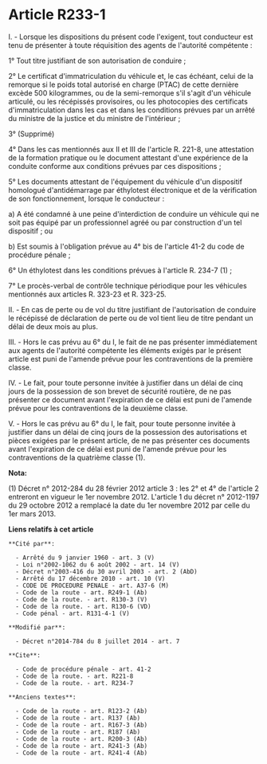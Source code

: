 # Article R233-1

I. - Lorsque les dispositions du présent code l'exigent, tout conducteur est tenu de présenter à toute réquisition des agents
de l'autorité compétente : 

1° Tout titre justifiant de son autorisation de conduire ; 

2° Le certificat d'immatriculation du véhicule et, le cas échéant, celui de la remorque si le poids total autorisé en charge
(PTAC) de cette dernière excède 500 kilogrammes, ou de la semi-remorque s'il s'agit d'un véhicule articulé, ou les récépissés
provisoires, ou les photocopies des certificats d'immatriculation dans les cas et dans les conditions prévues par un arrêté
du ministre de la justice et du ministre de l'intérieur ; 

3° (Supprimé) 

4° Dans les cas mentionnés aux II et III de l'article R. 221-8, une attestation de la formation pratique ou le document
attestant d'une expérience de la conduite conforme aux conditions prévues par ces dispositions ; 

5° Les documents attestant de l'équipement du véhicule d'un dispositif homologué d'antidémarrage par éthylotest électronique
et de la vérification de son fonctionnement, lorsque le conducteur : 

a) A été condamné à une peine d'interdiction de conduire un véhicule qui ne soit pas équipé par un professionnel agréé ou par
construction d'un tel dispositif ; ou 

b) Est soumis à l'obligation prévue au 4° bis de l'article 41-2 du code de procédure pénale ; 

6° Un éthylotest dans les conditions prévues à l'article R. 234-7 (1) ;

7° Le procès-verbal de contrôle technique périodique pour les véhicules mentionnés aux articles R. 323-23 et R. 323-25. 

II. - En cas de perte ou de vol du titre justifiant de l'autorisation de conduire le récépissé de déclaration de perte ou de
vol tient lieu de titre pendant un délai de deux mois au plus. 

III. - Hors le cas prévu au 6° du I, le fait de ne pas présenter immédiatement aux agents de l'autorité compétente les
éléments exigés par le présent article est puni de l'amende prévue pour les contraventions de la première classe. 

IV. - Le fait, pour toute personne invitée à justifier dans un délai de cinq jours de la possession de son brevet de sécurité
routière, de ne pas présenter ce document avant l'expiration de ce délai est puni de l'amende prévue pour les contraventions
de la deuxième classe. 

V. - Hors le cas prévu au 6° du I, le fait, pour toute personne invitée à justifier dans un délai de cinq jours de la
possession des autorisations et pièces exigées par le présent article, de ne pas présenter ces documents avant l'expiration
de ce délai est puni de l'amende prévue pour les contraventions de la quatrième classe (1).

**Nota:**

(1) Décret n° 2012-284 du 28 février 2012 article 3 : les 2° et 4° de l'article 2 entreront en vigueur le 1er novembre 2012.
L'article 1 du décret n° 2012-1197 du 29 octobre 2012 a remplacé la date du 1er novembre 2012 par celle du 1er mars 2013.

**Liens relatifs à cet article**

	**Cité par**:

	  - Arrêté du 9 janvier 1960 - art. 3 (V)
	  - Loi n°2002-1062 du 6 août 2002 - art. 14 (V)
	  - Décret n°2003-416 du 30 avril 2003 - art. 2 (AbD)
	  - Arrêté du 17 décembre 2010 - art. 10 (V)
	  - CODE DE PROCEDURE PENALE - art. A37-6 (M)
	  - Code de la route - art. R249-1 (Ab)
	  - Code de la route. - art. R130-3 (V)
	  - Code de la route. - art. R130-6 (VD)
	  - Code pénal - art. R131-4-1 (V)

	**Modifié par**:

	  - Décret n°2014-784 du 8 juillet 2014 - art. 7

	**Cite**:

	  - Code de procédure pénale - art. 41-2
	  - Code de la route. - art. R221-8
	  - Code de la route. - art. R234-7

	**Anciens textes**:

	  - Code de la route - art. R123-2 (Ab)
	  - Code de la route - art. R137 (Ab)
	  - Code de la route - art. R167-3 (Ab)
	  - Code de la route - art. R187 (Ab)
	  - Code de la route - art. R200-3 (Ab)
	  - Code de la route - art. R241-3 (Ab)
	  - Code de la route - art. R241-4 (Ab)
